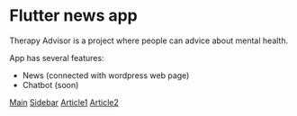 # Flutter news app

Therapy Advisor is a project where people can advice about mental health. 

App has several features:
- News (connected with wordpress web page)
- Chatbot (soon)

[Main](https://github.com/TomaszMajek/TherapyApp/blob/master/2021-11-18.png)
[Sidebar](https://github.com/TomaszMajek/TherapyApp/blob/master/2021-11-18%20(2).png)
[Article1](https://github.com/TomaszMajek/TherapyApp/blob/master/2021-11-18%20(1).png)
[Article2](https://github.com/TomaszMajek/TherapyApp/blob/master/2021-11-18%20(3).png)

